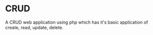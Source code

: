 # CRUD
A CRUD web application using php which has it's basic application of create, read, update, delete.
